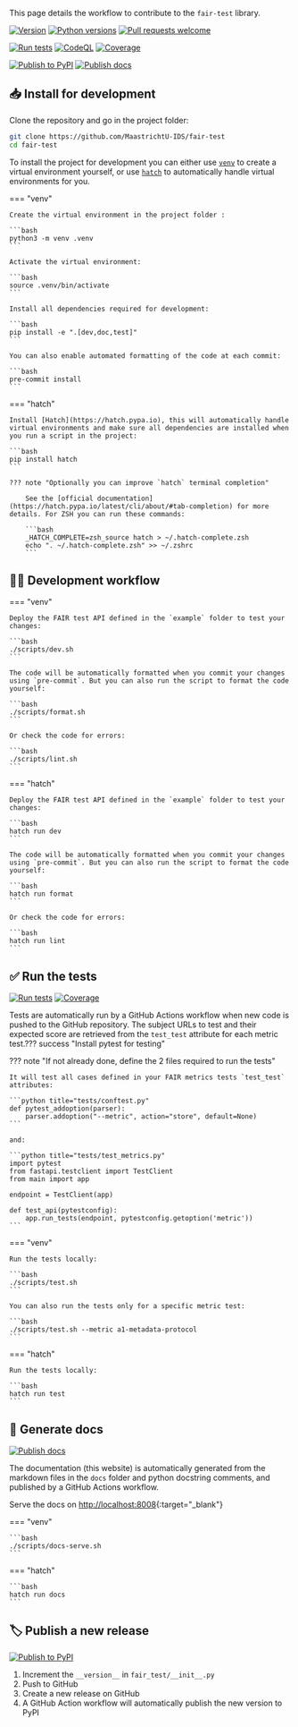 This page details the workflow to contribute to the `fair-test` library.

[![Version](https://img.shields.io/pypi/v/fair-test)](https://pypi.org/project/fair-test) [![Python versions](https://img.shields.io/pypi/pyversions/fair-test)](https://pypi.org/project/fair-test) [![Pull requests welcome](https://img.shields.io/badge/pull%20requests-welcome-brightgreen)](https://github.com/MaastrichtU-IDS/fair-test/fork)

[![Run tests](https://github.com/MaastrichtU-IDS/fair-test/actions/workflows/test.yml/badge.svg)](https://github.com/MaastrichtU-IDS/fair-test/actions/workflows/test.yml) [![CodeQL](https://github.com/MaastrichtU-IDS/fair-test/actions/workflows/codeql-analysis.yml/badge.svg)](https://github.com/MaastrichtU-IDS/fair-test/actions/workflows/codeql-analysis.yml) [![Coverage](https://sonarcloud.io/api/project_badges/measure?project=MaastrichtU-IDS_fair-test&metric=coverage)](https://sonarcloud.io/dashboard?id=MaastrichtU-IDS_fair-test)

[![Publish to PyPI](https://github.com/MaastrichtU-IDS/fair-test/actions/workflows/publish.yml/badge.svg)](https://github.com/MaastrichtU-IDS/fair-test/actions/workflows/publish.yml) [![Publish docs](https://github.com/MaastrichtU-IDS/fair-test/actions/workflows/deploy-docs.yml/badge.svg)](https://github.com/MaastrichtU-IDS/fair-test/actions/workflows/deploy-docs.yml)

## 📥 Install for development

Clone the repository and go in the project folder:

```bash
git clone https://github.com/MaastrichtU-IDS/fair-test
cd fair-test
```

To install the project for development you can either use [`venv`](https://docs.python.org/3/library/venv.html) to create a virtual environment yourself, or use [`hatch`](https://hatch.pypa.io) to automatically handle virtual environments for you.

=== "venv"

    Create the virtual environment in the project folder :

    ```bash
    python3 -m venv .venv
    ```

    Activate the virtual environment:

    ```bash
    source .venv/bin/activate
    ```

    Install all dependencies required for development:

    ```bash
    pip install -e ".[dev,doc,test]"
    ```

    You can also enable automated formatting of the code at each commit:

    ```bash
    pre-commit install
    ```

=== "hatch"

    Install [Hatch](https://hatch.pypa.io), this will automatically handle virtual environments and make sure all dependencies are installed when you run a script in the project:

    ```bash
    pip install hatch
    ```

    ??? note "Optionally you can improve `hatch` terminal completion"

        See the [official documentation](https://hatch.pypa.io/latest/cli/about/#tab-completion) for more details. For ZSH you can run these commands:

        ```bash
        _HATCH_COMPLETE=zsh_source hatch > ~/.hatch-complete.zsh
        echo ". ~/.hatch-complete.zsh" >> ~/.zshrc
        ```


## 🧑‍💻 Development workflow

=== "venv"

    Deploy the FAIR test API defined in the `example` folder to test your changes:

    ```bash
    ./scripts/dev.sh
    ```

    The code will be automatically formatted when you commit your changes using `pre-commit`. But you can also run the script to format the code yourself:

    ```bash
    ./scripts/format.sh
    ```

    Or check the code for errors:

    ```bash
    ./scripts/lint.sh
    ```

=== "hatch"

    Deploy the FAIR test API defined in the `example` folder to test your changes:

    ```bash
    hatch run dev
    ```

    The code will be automatically formatted when you commit your changes using `pre-commit`. But you can also run the script to format the code yourself:

    ```bash
    hatch run format
    ```

    Or check the code for errors:

    ```bash
    hatch run lint
    ```


## ✅ Run the tests

[![Run tests](https://github.com/MaastrichtU-IDS/fair-test/actions/workflows/test.yml/badge.svg)](https://github.com/MaastrichtU-IDS/fair-test/actions/workflows/test.yml) [![Coverage](https://sonarcloud.io/api/project_badges/measure?project=MaastrichtU-IDS_fair-test&metric=coverage)](https://sonarcloud.io/dashboard?id=MaastrichtU-IDS_fair-test)

Tests are automatically run by a GitHub Actions workflow when new code is pushed to the GitHub repository. The subject URLs to test and their expected score are retrieved from the `test_test` attribute for each metric test.??? success "Install pytest for testing"

??? note "If not already done, define the 2 files required to run the tests"

    It will test all cases defined in your FAIR metrics tests `test_test` attributes:

    ```python title="tests/conftest.py"
    def pytest_addoption(parser):
        parser.addoption("--metric", action="store", default=None)
    ```

    and:

    ```python title="tests/test_metrics.py"
    import pytest
    from fastapi.testclient import TestClient
    from main import app

    endpoint = TestClient(app)

    def test_api(pytestconfig):
        app.run_tests(endpoint, pytestconfig.getoption('metric'))
    ```


=== "venv"

	Run the tests locally:

    ```bash
    ./scripts/test.sh
    ```

    You can also run the tests only for a specific metric test:

    ```bash
    ./scripts/test.sh --metric a1-metadata-protocol
    ```

=== "hatch"

	Run the tests locally:

    ```bash
    hatch run test
    ```


## 📖 Generate docs

[![Publish docs](https://github.com/MaastrichtU-IDS/fair-test/actions/workflows/deploy-docs.yml/badge.svg)](https://github.com/MaastrichtU-IDS/fair-test/actions/workflows/deploy-docs.yml)

The documentation (this website) is automatically generated from the markdown files in the `docs` folder and python docstring comments, and published by a GitHub Actions workflow.

Serve the docs on [http://localhost:8008](http://localhost:8008){:target="_blank"}

=== "venv"

    ```bash
    ./scripts/docs-serve.sh
    ```

=== "hatch"

    ```bash
    hatch run docs
    ```


## 🏷️ Publish a new release

[![Publish to PyPI](https://github.com/MaastrichtU-IDS/fair-test/actions/workflows/publish.yml/badge.svg)](https://github.com/MaastrichtU-IDS/fair-test/actions/workflows/publish.yml)

1. Increment the `__version__` in `fair_test/__init__.py`
2. Push to GitHub
3. Create a new release on GitHub
4. A GitHub Action workflow will automatically publish the new version to PyPI

<!--

## 🐣 Hatch development workflow

Install [Hatch](https://hatch.pypa.io), this will automatically handle virtual environments and make sure all dependencies are installed when you run a script in the project:

```bash
pip install hatch
```

??? note "Optionally you can improve `hatch` terminal completion"

    See the [official documentation](https://hatch.pypa.io/latest/cli/about/#tab-completion) for more details. For ZSH you can run these commands:

    ```bash
    _HATCH_COMPLETE=zsh_source hatch > ~/.hatch-complete.zsh
    echo ". ~/.hatch-complete.zsh" >> ~/.zshrc
    ```

Deploy the FAIR test API defined in the `example` folder to test your changes:

```bash
hatch run dev
```

Format the code automatically:

```bash
hatch run format
```

Automatically check the code for errors:

```bash
hatch run lint
```

Serve the docs locally:

```bash
hatch run docs
```

Run the tests:

```bash
hatch run test
```
-->
